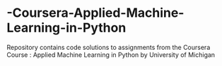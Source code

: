 # -Coursera-Applied-Machine-Learning-in-Python

Repository contains code solutions to assignments from the Coursera Course : Applied Machine Learning in Python by University of Michigan
